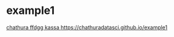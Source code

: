 # example1

[chathura ffdgg kassa https://chathuradatasci.github.io/example1 ](https://chathuradatasci.github.io/example1/)
